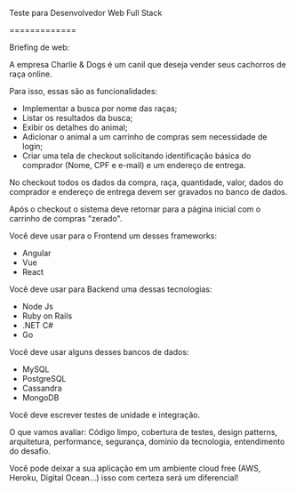 Teste para Desenvolvedor Web Full Stack

=============

Briefing de web:

A empresa Charlie & Dogs é um canil que deseja vender seus cachorros de raça online. 

Para isso, essas são as funcionalidades:
- Implementar a busca por nome das raças;
- Listar os resultados da busca;
- Exibir os detalhes do animal;
- Adicionar o animal a um carrinho de compras sem necessidade de login;
- Criar uma tela de checkout solicitando identificação básica do comprador (Nome, CPF e e-mail) e um endereço de entrega.

No checkout todos os dados da compra, raça, quantidade, valor, dados do comprador e endereço de entrega devem ser gravados no banco de dados.

Após o checkout o sistema deve retornar para a página inicial com o carrinho de compras "zerado".

Você deve usar para o Frontend um desses frameworks:
- Angular
- Vue
- React

Você deve usar para Backend uma dessas tecnologias:
- Node Js
- Ruby on Rails
- .NET C#
- Go

Você deve usar alguns desses bancos de dados:
- MySQL
- PostgreSQL
- Cassandra
- MongoDB

Você deve escrever testes de unidade e integração.

O que vamos avaliar:
Código limpo, cobertura de testes, design patterns, arquitetura, performance, segurança, dominio da tecnologia, entendimento do desafio.

Você pode deixar a sua aplicação em um ambiente cloud free (AWS, Heroku, Digital Ocean...) isso com certeza será um diferencial!
